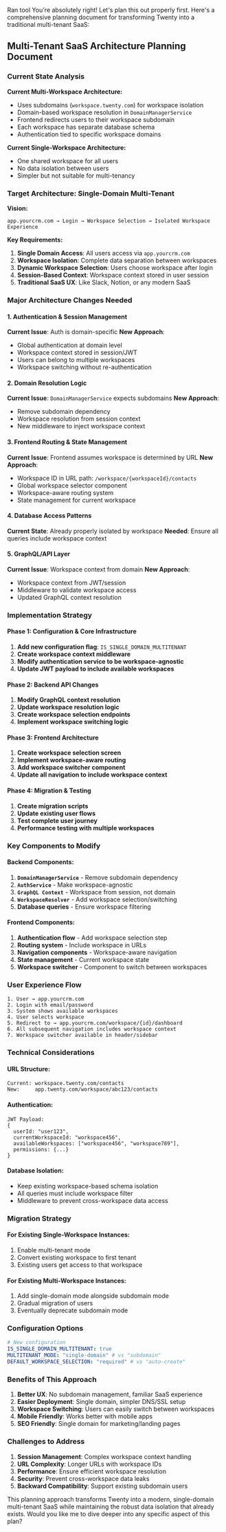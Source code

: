 Ran tool
You're absolutely right! Let's plan this out properly first. Here's a comprehensive planning document for transforming Twenty into a traditional multi-tenant SaaS:

## **Multi-Tenant SaaS Architecture Planning Document**

### **Current State Analysis**

**Current Multi-Workspace Architecture:**
- Uses subdomains (`workspace.twenty.com`) for workspace isolation
- Domain-based workspace resolution in `DomainManagerService`
- Frontend redirects users to their workspace subdomain
- Each workspace has separate database schema
- Authentication tied to specific workspace domains

**Current Single-Workspace Architecture:**
- One shared workspace for all users
- No data isolation between users
- Simpler but not suitable for multi-tenancy

### **Target Architecture: Single-Domain Multi-Tenant**

**Vision:**
```
app.yourcrm.com → Login → Workspace Selection → Isolated Workspace Experience
```

**Key Requirements:**
1. **Single Domain Access**: All users access via `app.yourcrm.com`
2. **Workspace Isolation**: Complete data separation between workspaces
3. **Dynamic Workspace Selection**: Users choose workspace after login
4. **Session-Based Context**: Workspace context stored in user session
5. **Traditional SaaS UX**: Like Slack, Notion, or any modern SaaS

### **Major Architecture Changes Needed**

#### **1. Authentication & Session Management**
**Current Issue**: Auth is domain-specific
**New Approach**: 
- Global authentication at domain level
- Workspace context stored in session/JWT
- Users can belong to multiple workspaces
- Workspace switching without re-authentication

#### **2. Domain Resolution Logic**
**Current Issue**: `DomainManagerService` expects subdomains
**New Approach**:
- Remove subdomain dependency
- Workspace resolution from session context
- New middleware to inject workspace context

#### **3. Frontend Routing & State Management**
**Current Issue**: Frontend assumes workspace is determined by URL
**New Approach**:
- Workspace ID in URL path: `/workspace/{workspaceId}/contacts`
- Global workspace selector component
- Workspace-aware routing system
- State management for current workspace

#### **4. Database Access Patterns**
**Current State**: Already properly isolated by workspace
**Needed**: Ensure all queries include workspace context

#### **5. GraphQL/API Layer**
**Current Issue**: Workspace context from domain
**New Approach**:
- Workspace context from JWT/session
- Middleware to validate workspace access
- Updated GraphQL context resolution

### **Implementation Strategy**

#### **Phase 1: Configuration & Core Infrastructure**
1. **Add new configuration flag**: `IS_SINGLE_DOMAIN_MULTITENANT`
2. **Create workspace context middleware**
3. **Modify authentication service to be workspace-agnostic**
4. **Update JWT payload to include available workspaces**

#### **Phase 2: Backend API Changes**
1. **Modify GraphQL context resolution**
2. **Update workspace resolution logic**
3. **Create workspace selection endpoints**
4. **Implement workspace switching logic**

#### **Phase 3: Frontend Architecture**
1. **Create workspace selection screen**
2. **Implement workspace-aware routing**
3. **Add workspace switcher component**
4. **Update all navigation to include workspace context**

#### **Phase 4: Migration & Testing**
1. **Create migration scripts**
2. **Update existing user flows**
3. **Test complete user journey**
4. **Performance testing with multiple workspaces**

### **Key Components to Modify**

#### **Backend Components:**
1. **`DomainManagerService`** - Remove subdomain dependency
2. **`AuthService`** - Make workspace-agnostic
3. **`GraphQL Context`** - Workspace from session, not domain
4. **`WorkspaceResolver`** - Add workspace selection/switching
5. **Database queries** - Ensure workspace filtering

#### **Frontend Components:**
1. **Authentication flow** - Add workspace selection step
2. **Routing system** - Include workspace in URLs
3. **Navigation components** - Workspace-aware navigation
4. **State management** - Current workspace state
5. **Workspace switcher** - Component to switch between workspaces

### **User Experience Flow**

```
1. User → app.yourcrm.com
2. Login with email/password
3. System shows available workspaces
4. User selects workspace
5. Redirect to → app.yourcrm.com/workspace/{id}/dashboard
6. All subsequent navigation includes workspace context
7. Workspace switcher available in header/sidebar
```

### **Technical Considerations**

#### **URL Structure:**
```
Current: workspace.twenty.com/contacts
New:     app.twenty.com/workspace/abc123/contacts
```

#### **Authentication:**
```
JWT Payload:
{
  userId: "user123",
  currentWorkspaceId: "workspace456",
  availableWorkspaces: ["workspace456", "workspace789"],
  permissions: {...}
}
```

#### **Database Isolation:**
- Keep existing workspace-based schema isolation
- All queries must include workspace filter
- Middleware to prevent cross-workspace data access

### **Migration Strategy**

#### **For Existing Single-Workspace Instances:**
1. Enable multi-tenant mode
2. Convert existing workspace to first tenant
3. Existing users get access to that workspace

#### **For Existing Multi-Workspace Instances:**
1. Add single-domain mode alongside subdomain mode
2. Gradual migration of users
3. Eventually deprecate subdomain mode

### **Configuration Options**

```yaml
# New configuration
IS_SINGLE_DOMAIN_MULTITENANT: true
MULTITENANT_MODE: "single-domain" # vs "subdomain"
DEFAULT_WORKSPACE_SELECTION: "required" # vs "auto-create"
```

### **Benefits of This Approach**

1. **Better UX**: No subdomain management, familiar SaaS experience
2. **Easier Deployment**: Single domain, simpler DNS/SSL setup
3. **Workspace Switching**: Users can easily switch between workspaces
4. **Mobile Friendly**: Works better with mobile apps
5. **SEO Friendly**: Single domain for marketing/landing pages

### **Challenges to Address**

1. **Session Management**: Complex workspace context handling
2. **URL Complexity**: Longer URLs with workspace IDs
3. **Performance**: Ensure efficient workspace resolution
4. **Security**: Prevent cross-workspace data leaks
5. **Backward Compatibility**: Support existing subdomain users

This planning approach transforms Twenty into a modern, single-domain multi-tenant SaaS while maintaining the robust data isolation that already exists. Would you like me to dive deeper into any specific aspect of this plan?